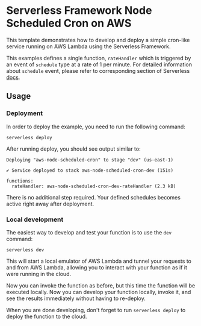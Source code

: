<!--
title: 'AWS Node Scheduled Cron example in NodeJS'
description: 'This is an example of creating a function that runs as a cron job using the serverless ''schedule'' event.'
layout: Doc
framework: v4
platform: AWS
language: nodeJS
priority: 1
authorLink: 'https://github.com/0dj0bz'
authorName: 'Rob Abbott'
authorAvatar: 'https://avatars3.githubusercontent.com/u/5679763?v=4&s=140'
-->

# Serverless Framework Node Scheduled Cron on AWS

This template demonstrates how to develop and deploy a simple cron-like service running on AWS Lambda using the Serverless Framework.

This examples defines a single function, `rateHandler` which is triggered by an event of `schedule` type at a rate of 1 per minute. For detailed information about `schedule` event, please refer to corresponding section of Serverless [docs](https://serverless.com/framework/docs/providers/aws/events/schedule/).

## Usage

### Deployment

In order to deploy the example, you need to run the following command:

```shell
serverless deploy
```

After running deploy, you should see output similar to:

```shell
Deploying "aws-node-scheduled-cron" to stage "dev" (us-east-1)

✔ Service deployed to stack aws-node-scheduled-cron-dev (151s)

functions:
  rateHandler: aws-node-scheduled-cron-dev-rateHandler (2.3 kB)

```

There is no additional step required. Your defined schedules becomes active right away after deployment.

### Local development

The easiest way to develop and test your function is to use the `dev` command:

```shell
serverless dev
```

This will start a local emulator of AWS Lambda and tunnel your requests to and from AWS Lambda, allowing you to interact with your function as if it were running in the cloud.

Now you can invoke the function as before, but this time the function will be executed locally. Now you can develop your function locally, invoke it, and see the results immediately without having to re-deploy.

When you are done developing, don't forget to run `serverless deploy` to deploy the function to the cloud.
